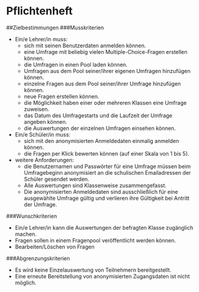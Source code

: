# Pflichtenheft
##Zielbestimmungen
###Musskriterien
* Ein/e Lehrer/in muss:
	* sich mit seinen Benutzerdaten anmelden können.
	* eine Umfrage mit beliebig vielen Multiple-Choice-Fragen erstellen können.
	* die Umfragen in einen Pool laden können.
	* Umfragen aus dem Pool seiner/ihrer eigenen Umfragen hinzufügen können.
	* einzelne Fragen aus dem Pool seiner/ihrer Umfrage hinzufügen können.
	* neue Fragen erstellen können.
	* die Möglichkeit haben einer oder mehreren Klassen eine Umfrage zuweisen.
	* das Datum des Umfragestarts und die Laufzeit der Umfrage angeben können.
	* die Auswertungen der einzelnen Umfragen einsehen können.
* Ein/e Schüler/in muss:
	* sich mit den anonymisierten  Anmeldedaten einmalig anmelden können.
	* die Fragen per Klick bewerten können (auf einer Skala von 1 bis 5).
* weitere Anforderungen:
	* die Benutzernamen und Passwörter für eine Umfrage müssen beim Umfragebeginn anonymisiert an die schulischen Emailadressen der Schüler gesendet werden.
	* Alle Auswertungen sind Klassenweise zusammengefasst.
	* Die anonymisierten Anmeldedaten sind ausschließlich für eine ausgewählte Umfrage gültig und verlieren ihre Gültigkeit bei Antritt der Umfrage.

###Wunschkriterien
* Ein/e Lehrer/in kann die Auswertungen der befragten Klasse zugänglich machen.
* Fragen sollen in einem Fragenpool veröffentlicht werden können.
* Bearbeiten/Löschen von Fragen

###Abgrenzungskriterien
* Es wird keine Einzelauswertung von Teilnehmern bereitgestellt. 
* Eine erneute Bereitstellung von anonymisierten Zugangsdaten ist nicht möglich.



